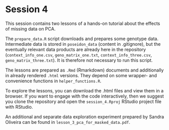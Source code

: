 # Session 4

This session contains two lessons of a hands-on tutorial about the effects of missing data on PCA.

The `prepare_data.R` script downloads and prepares some genotype data. Intermediate data is stored in `poseidon_data` (content in .gitignore), but the eventually relevant data products are already here in the repository (`context_info_one.csv`, `geno_matrix_one.txt`, `context_info_three.csv`, `geno_matrix_three.txt`). It is therefore not necessary to run this script.

The lessons are prepared as `.Rmd` (Rmarkdown) documents and additionally in already rendered `.html` versions. They depend on some wrapper- and convenience functions in `helper_functions.R`.

To explore the lessons, you can download the .html files and view them in a browser. If you want to engage with the code interactively, then we suggest you clone the repository and open the `session_4.Rproj` RStudio project file with RStudio.

An additional and separate data exploration experiment prepared by Sandra Oliveira can be found in `lesson_3_pca_for_masked_data.pdf`.
